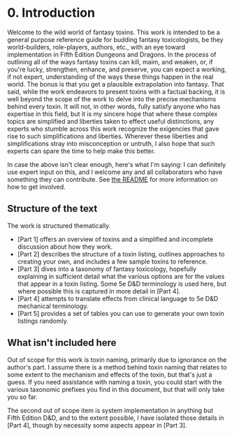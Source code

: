 # 0. Introduction

Welcome to the wild world of fantasy toxins. This work is intended to be a general purpose reference guide for budding fantasy toxicologists, be they world-builders, role-players, authors, etc., with an eye toward implementation in Fifth Edition Dungeons and Dragons. In the process of outlining all of the ways fantasy toxins can kill, maim, and weaken, or, if you're lucky, strengthen, enhance, and preserve, you can expect a working, if not expert, understanding of the ways these things happen in the real world. The bonus is that you get a plausible extrapolation into fantasy. That said, while the work endeavors to present toxins with a factual backing, it is well beyond the scope of the work to delve into the precise mechanisms behind every toxin. It will not, in other words, fully satisfy anyone who has expertise in this field, but it is my sincere hope that where these complex topics are simplified and liberties taken to effect useful distinctions, any experts who stumble across this work recognize the exigencies that gave rise to such simplifications and liberties. Wherever these liberties and simplifications stray into misconception or untruth, I also hope that such experts can spare the time to help make this better.

In case the above isn't clear enough, here's what I'm saying: I can definitely use expert input on this, and I welcome any and all collaborators who have something they can contribute. See [the README](https://github.com/HilltownStudios/toxinomicon/blob/master/README.md) for more information on how to get involved.

## Structure of the text

The work is structured thematically. 

* [Part 1] offers an overview of toxins and a simplified and incomplete discussion about how they work.
* [Part 2] describes the structure of a toxin listing, outlines approaches to creating your own, and includes a few sample toxins to reference.
* [Part 3] dives into a taxonomy of fantasy toxicology, hopefully explaining in sufficient detail what the various options are for the values that appear in a toxin listing. Some 5e D&D terminology is used here, but where possible this is captured in more detail in [Part 4].
* [Part 4] attempts to translate effects from clinical language to 5e D&D mechanical terminology.
* [Part 5] provides a set of tables you can use to generate your own toxin listings randomly. 

## What isn't included here

Out of scope for this work is toxin naming, primarily due to ignorance on the author's part. I assume there is a method behind toxin naming that relates to some extent to the mechanism and effects of the toxin, but that's just a guess. If you need assistance with naming a toxin, you could start with the various taxonomic prefixes you find in this document, but that will only take you so far. 

The second out of scope item is system implementation in anything but Fifth Edition D&D, and to the extent possible, I have isolated those details in [Part 4], though by necessity some aspects appear in [Part 3].

